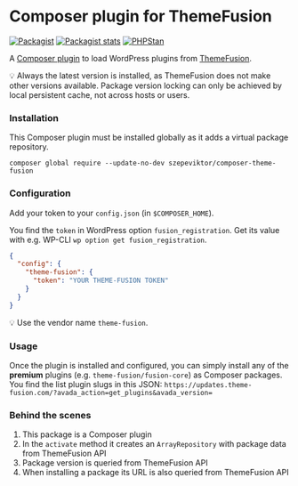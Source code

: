 # Composer plugin for ThemeFusion

[![Packagist](https://img.shields.io/packagist/v/szepeviktor/composer-theme-fusion.svg?color=239922&style=popout)](https://packagist.org/packages/szepeviktor/composer-theme-fusion)
[![Packagist stats](https://img.shields.io/packagist/dt/szepeviktor/composer-theme-fusion.svg)](https://packagist.org/packages/szepeviktor/composer-theme-fusion/stats)
[![PHPStan](https://img.shields.io/badge/PHPStan-enabled-239922)](https://github.com/phpstan/phpstan)

A [Composer plugin](https://getcomposer.org/doc/articles/plugins.md)
to load WordPress plugins from [ThemeFusion](https://theme-fusion.com/).

:bulb: Always the latest version is installed, as ThemeFusion does not make other versions available.
Package version locking can only be achieved by local persistent cache, not across hosts or users.

### Installation

This Composer plugin must be installed globally as it adds a virtual package repository.

```shell
composer global require --update-no-dev szepeviktor/composer-theme-fusion
```

### Configuration

Add your token to your `config.json` (in `$COMPOSER_HOME`).

You find the `token` in WordPress option `fusion_registration`.
Get its value with e.g. WP-CLI `wp option get fusion_registration`.

```json
{
  "config": {
    "theme-fusion": {
      "token": "YOUR THEME-FUSION TOKEN"
    }
  }
}
```

:bulb: Use the vendor name `theme-fusion`.

### Usage

Once the plugin is installed and configured,
you can simply install any of the **premium** plugins (e.g. `theme-fusion/fusion-core`) as Composer packages.
You find the list plugin slugs in this JSON: `https://updates.theme-fusion.com/?avada_action=get_plugins&avada_version=`

### Behind the scenes

1. This package is a Composer plugin
1. In the `activate` method it creates an `ArrayRepository`
   with package data from ThemeFusion API
1. Package version is queried from ThemeFusion API
1. When installing a package its URL is also queried from ThemeFusion API
